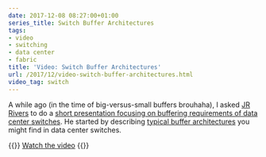 ```yaml
---
date: 2017-12-08 08:27:00+01:00
series_title: Switch Buffer Architectures
tags:
- video
- switching
- data center
- fabric
title: 'Video: Switch Buffer Architectures'
url: /2017/12/video-switch-buffer-architectures.html
video_tag: switch
---
```

A while ago (in the time of big-versus-small buffers brouhaha), I asked [JR Rivers](https://www.linkedin.com/in/jr-rivers-3723b73/) to do a [short presentation focusing on buffering requirements of data center switches](http://www.ipspace.net/Networks,_Buffers,_and_Drops). He started by describing [typical buffer architectures](https://my.ipspace.net/bin/get/xBuffers/B1%20-%20Switch%20Buffer%20Architectures.mp4?doccode=xBuffers) you might find in data center switches.

{{<jump>}}
[Watch the video](https://my.ipspace.net/bin/get/xBuffers/B1%20-%20Switch%20Buffer%20Architectures.mp4?doccode=xBuffers)
{{</jump>}}
